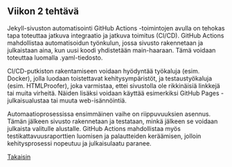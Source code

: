 ## Viikon 2 tehtävä

Jekyll-sivuston automatisointi GitHub Actions -toimintojen avulla on tehokas tapa toteuttaa jatkuva integraatio ja jatkuva toimitus (CI/CD). GitHub Actions mahdollistaa automatisoidun työnkulun, jossa sivusto rakennetaan ja julkaistaan aina, kun uusi koodi yhdistetään main-haaraan. Tämä voidaan toteuttaa luomalla .yaml-tiedosto.

CI/CD-putkiston rakentamiseen voidaan hyödyntää työkaluja (esim. Docker), jolla luodaan toistettavat kehitysympäristöt, ja testaustyökaluja (esim. HTMLProofer), joka varmistaa, ettei sivustolla ole rikkinäisiä linkkejä tai muita virheitä. Näiden lisäksi voidaan käyttää esimerkiksi GitHub Pages -julkaisualustaa tai muuta web-isännöintiä.

Automaatioprosessissa ensimmäinen vaihe on riippuvuuksien asennus. Tämän jälkeen sivusto rakennetaan ja testataan, minkä jälkeen se voidaan julkaista valitulle alustalle. GitHub Actions mahdollistaa myös testikattavuusraporttien luomisen ja palautteiden keräämisen, jolloin kehitysprosessi nopeutuu ja julkaisulaatu paranee.

[Takaisin](index.md)
